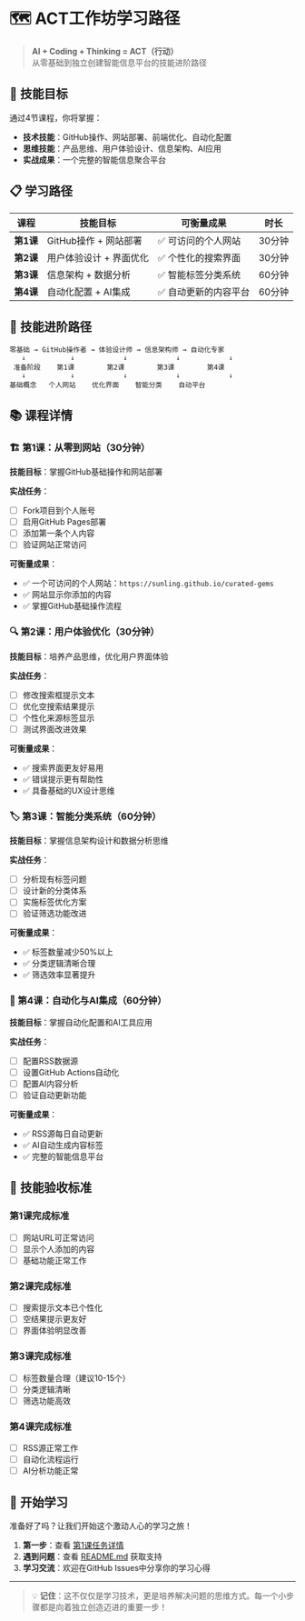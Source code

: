 # 🗺️ ACT工作坊学习路径

> **AI + Coding + Thinking = ACT（行动）**  
> 从零基础到独立创建智能信息平台的技能进阶路径

## 🎯 技能目标

通过4节课程，你将掌握：
- **技术技能**：GitHub操作、网站部署、前端优化、自动化配置
- **思维技能**：产品思维、用户体验设计、信息架构、AI应用
- **实战成果**：一个完整的智能信息聚合平台
   
## 📋 学习路径

| 课程 | 技能目标 | 可衡量成果 | 时长 |
|------|----------|------------|------|
| **第1课** | GitHub操作 + 网站部署 | ✅ 可访问的个人网站 | 30分钟 |
| **第2课** | 用户体验设计 + 界面优化 | ✅ 个性化的搜索界面 | 30分钟 |
| **第3课** | 信息架构 + 数据分析 | ✅ 智能标签分类系统 | 60分钟 |
| **第4课** | 自动化配置 + AI集成 | ✅ 自动更新的内容平台 | 60分钟 |

## 🚀 技能进阶路径

```
零基础 → GitHub操作者 → 体验设计师 → 信息架构师 → 自动化专家
   ↓           ↓            ↓            ↓            ↓
 准备阶段    第1课        第2课        第3课        第4课
   ↓           ↓            ↓            ↓            ↓
基础概念   个人网站    优化界面    智能分类    自动平台
```

## 📚 课程详情

### 🏗️ 第1课：从零到网站（30分钟）

**技能目标**：掌握GitHub基础操作和网站部署

**实战任务**：
- [ ] Fork项目到个人账号
- [ ] 启用GitHub Pages部署
- [ ] 添加第一条个人内容
- [ ] 验证网站正常访问

**可衡量成果**：
- ✅ 一个可访问的个人网站：`https://sunling.github.io/curated-gems`
- ✅ 网站显示你添加的内容
- ✅ 掌握GitHub基础操作流程

### 🔍 第2课：用户体验优化（30分钟）

**技能目标**：培养产品思维，优化用户界面体验

**实战任务**：
- [ ] 修改搜索框提示文本
- [ ] 优化空搜索结果提示
- [ ] 个性化来源标签显示
- [ ] 测试界面改进效果

**可衡量成果**：
- ✅ 搜索界面更友好易用
- ✅ 错误提示更有帮助性
- ✅ 具备基础的UX设计思维

### 🏷️ 第3课：智能分类系统（60分钟）

**技能目标**：掌握信息架构设计和数据分析思维

**实战任务**：
- [ ] 分析现有标签问题
- [ ] 设计新的分类体系
- [ ] 实施标签优化方案
- [ ] 验证筛选功能改进

**可衡量成果**：
- ✅ 标签数量减少50%以上
- ✅ 分类逻辑清晰合理
- ✅ 筛选效率显著提升

### 🤖 第4课：自动化与AI集成（60分钟）

**技能目标**：掌握自动化配置和AI工具应用

**实战任务**：
- [ ] 配置RSS数据源
- [ ] 设置GitHub Actions自动化
- [ ] 配置AI内容分析
- [ ] 验证自动更新功能

**可衡量成果**：
- ✅ RSS源每日自动更新
- ✅ AI自动生成内容标签
- ✅ 完整的智能信息平台

## 🎯 技能验收标准

### 第1课完成标准
- [ ] 网站URL可正常访问
- [ ] 显示个人添加的内容
- [ ] 基础功能正常工作

### 第2课完成标准
- [ ] 搜索提示文本已个性化
- [ ] 空结果提示更友好
- [ ] 界面体验明显改善

### 第3课完成标准
- [ ] 标签数量合理（建议10-15个）
- [ ] 分类逻辑清晰
- [ ] 筛选功能高效

### 第4课完成标准
- [ ] RSS源正常工作
- [ ] 自动化流程运行
- [ ] AI分析功能正常

## 🚀 开始学习

准备好了吗？让我们开始这个激动人心的学习之旅！

1. **第一步**：查看 [第1课任务详情](v1/task.md)
2. **遇到问题**：查看 [README.md](README.md) 获取支持
3. **学习交流**：欢迎在GitHub Issues中分享你的学习心得

---

> 💡 **记住**：这不仅仅是学习技术，更是培养解决问题的思维方式。每一个小步骤都是向着独立创造迈进的重要一步！